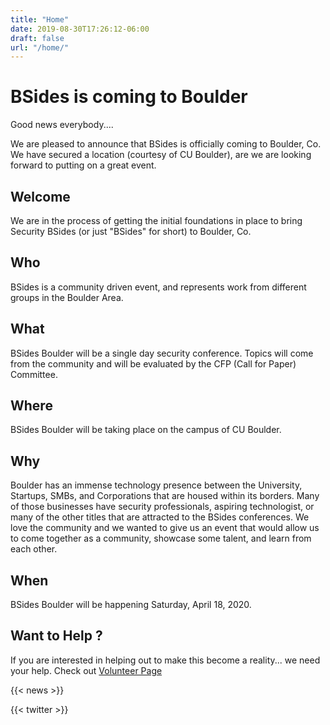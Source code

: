 ```yaml
---
title: "Home"
date: 2019-08-30T17:26:12-06:00
draft: false
url: "/home/"
---
```


# BSides is coming to Boulder

Good news everybody....

We are pleased to announce that BSides is officially coming to Boulder, Co. We
have secured a location (courtesy of CU Boulder), are we are looking forward to 
putting on a great event.

## Welcome

We are in the process of getting the initial foundations in place to bring
Security BSides (or just "BSides" for short) to Boulder, Co.

## Who

BSides is a community driven event, and represents work from different groups in
the Boulder Area.

## What

BSides Boulder will be a single day security conference.  Topics will come from
the community and will be evaluated by the CFP (Call for Paper) Committee.

## Where

BSides Boulder will be taking place on the campus of CU Boulder.

## Why

Boulder has an immense technology presence between the University, Startups,
SMBs, and Corporations that are housed within its borders.  Many of those
businesses have security professionals, aspiring technologist, or many of the
other titles that are attracted to the BSides conferences.  We love the
community and we wanted to give us an event that would allow us to come together
as a community, showcase some talent, and learn from each other.

## When

BSides Boulder will be happening Saturday, April 18, 2020.

## Want to Help ?

If you are interested in helping out to make this become a reality... we need
your help.  Check out [Volunteer Page](/volunteers/)

{{< news >}}

{{< twitter >}}
